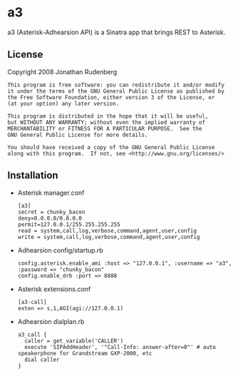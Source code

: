 # a3

a3 (Asterisk-Adhearsion API) is a Sinatra app that brings REST to Asterisk.

## License

Copyright 2008 Jonathan Rudenberg

    This program is free software: you can redistribute it and/or modify
    it under the terms of the GNU General Public License as published by
    the Free Software Foundation, either version 3 of the License, or
    (at your option) any later version.

    This program is distributed in the hope that it will be useful,
    but WITHOUT ANY WARRANTY; without even the implied warranty of
    MERCHANTABILITY or FITNESS FOR A PARTICULAR PURPOSE.  See the
    GNU General Public License for more details.

    You should have received a copy of the GNU General Public License
    along with this program.  If not, see <http://www.gnu.org/licenses/>


## Installation

*   Asterisk manager.conf

        [a3]
        secret = chunky_bacon
        deny=0.0.0.0/0.0.0.0
        permit=127.0.0.1/255.255.255.255
        read = system,call,log,verbose,command,agent,user,config
        write = system,call,log,verbose,command,agent,user,config


*   Adhearsion config/startup.rb

        config.asterisk.enable_ami :host => "127.0.0.1", :username => "a3", :password => "chunky_bacon"
        config.enable_drb :port => 8888
        
*   Asterisk extensions.conf

        [a3-call]
        exten => s,1,AGI(agi://127.0.0.1)
        
*   Adhearsion dialplan.rb

        a3_call {
          caller = get_variable('CALLER')
          execute 'SIPAddHeader', '"Call-Info: answer-after=0"' # auto speakerphone for Grandstream GXP-2000, etc
          dial caller
        }